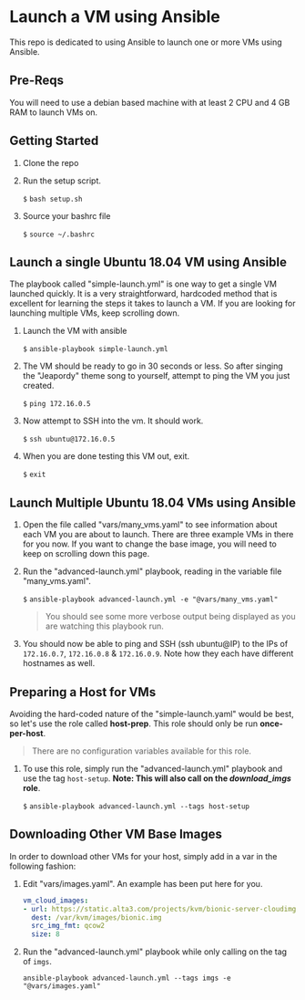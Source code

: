 # Launch a VM using Ansible

This repo is dedicated to using Ansible to launch one or more VMs using Ansible.

## Pre-Reqs

You will need to use a debian based machine with at least 2 CPU and 4 GB RAM to launch VMs on.

## Getting Started

1. Clone the repo

2. Run the setup script.

    `$` `bash setup.sh`

3. Source your bashrc file

    `$` `source ~/.bashrc`

## Launch a single Ubuntu 18.04 VM using Ansible

The playbook called "simple-launch.yml" is one way to get a single VM launched quickly. It is a very straightforward, hardcoded method that is excellent for learning the steps it takes to launch a VM. If you are looking for launching multiple VMs, keep scrolling down.

1. Launch the VM with ansible

    `$` `ansible-playbook simple-launch.yml`

0. The VM should be ready to go in 30 seconds or less. So after singing the "Jeapordy" theme song to yourself, attempt to ping the VM you just created.

    `$` `ping 172.16.0.5`
    
0. Now attempt to SSH into the vm. It should work.

    `$` `ssh ubuntu@172.16.0.5`
    
0. When you are done testing this VM out, exit.

    `$` `exit`
 
## Launch Multiple Ubuntu 18.04 VMs using Ansible
1. Open the file called "vars/many_vms.yaml" to see information about each VM you are about to launch. There are three example VMs in there for you now. If you want to change the base image, you will need to keep on scrolling down this page.

0. Run the "advanced-launch.yml" playbook, reading in the variable file "many_vms.yaml".

    `$` `ansible-playbook advanced-launch.yml -e "@vars/many_vms.yaml"`
    
    > You should see some more verbose output being displayed as you are watching this playbook run.

0. You should now be able to ping and SSH (ssh ubuntu@IP) to the IPs of `172.16.0.7`, `172.16.0.8` & `172.16.0.9`. Note how they each have different hostnames as well.

## Preparing a Host for VMs

Avoiding the hard-coded nature of the "simple-launch.yaml" would be best, so let's use the role called **host-prep**. This role should only be run **once-per-host**. 

> There are no configuration variables available for this role.

1. To use this role, simply run the "advanced-launch.yml" playbook and use the tag `host-setup`. **Note: This will also call on the _download_imgs_ role**.

    `$` `ansible-playbook advanced-launch.yml --tags host-setup`
    
## Downloading Other VM Base Images

In order to download other VMs for your host, simply add in a var in the following fashion:

1. Edit "vars/images.yaml". An example has been put here for you.

    ```yaml
    vm_cloud_images:
    - url: https://static.alta3.com/projects/kvm/bionic-server-cloudimg-amd64.img
      dest: /var/kvm/images/bionic.img
      src_img_fmt: qcow2
      size: 8
    ```

0. Run the "advanced-launch.yml" playbook while only calling on the tag of `imgs`.

    `ansible-playbook advanced-launch.yml --tags imgs -e "@vars/images.yaml"`
